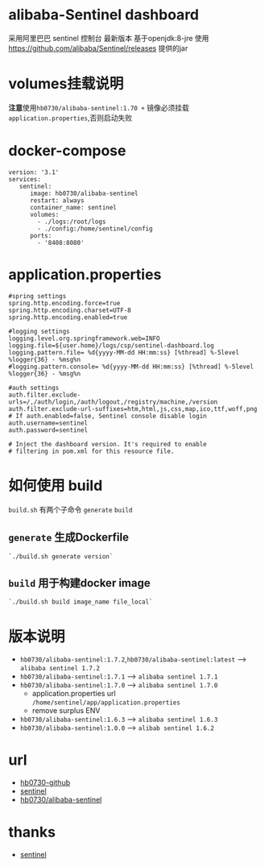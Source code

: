 # alibaba-Sentinel dashboard
采用阿里巴巴 sentinel 控制台 最新版本
基于openjdk:8-jre
使用 https://github.com/alibaba/Sentinel/releases 提供的jar

# volumes挂载说明
**注意**使用`hb0730/alibaba-sentinel:1.70 +` 镜像必须挂载`application.properties`,否则启动失败 

# docker-compose
```
version: '3.1'
services:
   sentinel:
      image: hb0730/alibaba-sentinel
      restart: always
      container_name: sentinel
      volumes:
        - ./logs:/root/logs
        - ./config:/home/sentinel/config
      ports:
        - '8408:8080'
```

# application.properties
```
#spring settings
spring.http.encoding.force=true
spring.http.encoding.charset=UTF-8
spring.http.encoding.enabled=true

#logging settings
logging.level.org.springframework.web=INFO
logging.file=${user.home}/logs/csp/sentinel-dashboard.log
logging.pattern.file= %d{yyyy-MM-dd HH:mm:ss} [%thread] %-5level %logger{36} - %msg%n
#logging.pattern.console= %d{yyyy-MM-dd HH:mm:ss} [%thread] %-5level %logger{36} - %msg%n

#auth settings
auth.filter.exclude-urls=/,/auth/login,/auth/logout,/registry/machine,/version
auth.filter.exclude-url-suffixes=htm,html,js,css,map,ico,ttf,woff,png
# If auth.enabled=false, Sentinel console disable login
auth.username=sentinel
auth.password=sentinel

# Inject the dashboard version. It's required to enable
# filtering in pom.xml for this resource file.
```

# 如何使用 build
 `build.sh` 有两个子命令 `generate` `build`
 ## `generate` 生成Dockerfile
	`./build.sh generate version`
 ## `build` 用于构建docker image
	`./build.sh build image_name file_local`

# 版本说明
 * `hb0730/alibaba-sentinel:1.7.2`,`hb0730/alibaba-sentinel:latest` --> `alibaba sentinel 1.7.2`
 * `hb0730/alibaba-sentinel:1.7.1` --> `alibaba sentinel 1.7.1`
 * `hb0730/alibaba-sentinel:1.7.0` --> `alibaba sentinel 1.7.0`
   + application.properties url `/home/sentinel/app/application.properties`
   + remove surplus ENV
 * `hb0730/alibaba-sentinel:1.6.3` --> `alibaba sentinel 1.6.3`
 * `hb0730/alibaba-sentinel:1.0.0` --> `alibab sentinel 1.6.2`

# url 
* [hb0730-github](https://github.com/hb0730/docker)
* [sentinel](https://github.com/alibaba/Sentinel)
* [hb0730/alibaba-sentinel](https://hub.docker.com/r/hb0730/alibaba-sentinel)

# thanks
* [sentinel](https://github.com/alibaba/Sentinel)